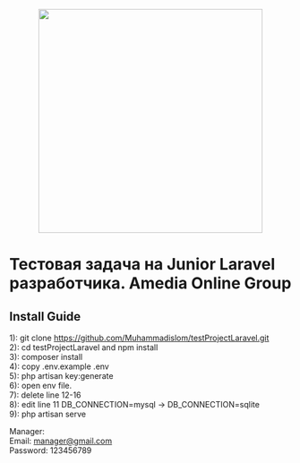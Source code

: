 <p align="center"><a href="https://laravel.com" target="_blank"><img src="https://raw.githubusercontent.com/laravel/art/master/logo-lockup/5%20SVG/2%20CMYK/1%20Full%20Color/laravel-logolockup-cmyk-red.svg" width="400"></a></p>



# Тестовая задача на Junior Laravel разработчика. Amedia Online Group
## Install Guide
1): git clone https://github.com/Muhammadislom/testProjectLaravel.git <br/>
2): cd testProjectLaravel and npm install<br />
3): composer install <br />
4): copy .env.example .env <br />
5): php artisan key:generate <br />
6): open env file. <br />
7): delete line 12-16 <br />
8): edit line 11 DB_CONNECTION=mysql -> DB_CONNECTION=sqlite <br />
9): php artisan serve

Manager: <br />
Email: manager@gmail.com <br />
Password: 123456789

